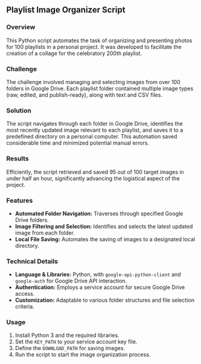 
## Playlist Image Organizer Script

### Overview
This Python script automates the task of organizing and presenting photos for 100 playlists in a personal project. It was developed to facilitate the creation of a collage for the celebratory 200th playlist.

### Challenge
The challenge involved managing and selecting images from over 100 folders in Google Drive. Each playlist folder contained multiple image types (raw, edited, and publish-ready), along with text and CSV files.

### Solution
The script navigates through each folder in Google Drive, identifies the most recently updated image relevant to each playlist, and saves it to a predefined directory on a personal computer. This automation saved considerable time and minimized potential manual errors.

### Results
Efficiently, the script retrieved and saved 95 out of 100 target images in under half an hour, significantly advancing the logistical aspect of the project.

### Features
- **Automated Folder Navigation:** Traverses through specified Google Drive folders.
- **Image Filtering and Selection:** Identifies and selects the latest updated image from each folder.
- **Local File Saving:** Automates the saving of images to a designated local directory.

### Technical Details
- **Language & Libraries:** Python, with `google-api-python-client` and `google-auth` for Google Drive API interaction.
- **Authentication:** Employs a service account for secure Google Drive access.
- **Customization:** Adaptable to various folder structures and file selection criteria.

### Usage
1. Install Python 3 and the required libraries.
2. Set the `KEY_PATH` to your service account key file.
3. Define the `DOWNLOAD_PATH` for saving images.
4. Run the script to start the image organization process.
